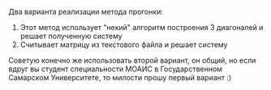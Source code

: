 Два варианта реализации метода прогонки:
1) Этот метод использует "некий" алгоритм построения 3 диагоналей и решает полученную систему
2) Считывает матрицу из текстового файла и решает систему

Советую конечно же использовать второй вариант, он общий, но если вдруг вы студент специальности МОАИС в
Государственном Самарском Университете, то милости прошу первый вариант :)
